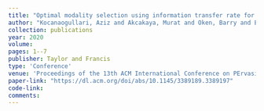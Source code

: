 ```yaml
---
title: "Optimal modality selection using information transfer rate for event related potential driven brain computer interfaces"
author: "Kocanaogullari, Aziz and Akcakaya, Murat and Oken, Barry and Erdogmus, Deniz"
collection: publications
year: 2020
volume: 
pages: 1--7
publisher: Taylor and Francis
type: 'Conference'
venue: 'Proceedings of the 13th ACM International Conference on PErvasive Technologies Related to Assistive Environments'
paper-link: "https://dl.acm.org/doi/abs/10.1145/3389189.3389197"
code-link: 
comments:
---
```


